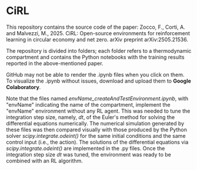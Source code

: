 # CiRL

This repository contains the source code of the paper: Zocco, F., Corti, A. and Malvezzi, M., 2025. CiRL: Open-source environments for reinforcement learning in circular economy and 
net zero. arXiv preprint arXiv:2505.21536. 

The repository is divided into folders; each folder refers to a thermodynamic compartment and contains the Python notebooks with the training results reported in the above-mentioned paper.

GitHub may not be able to render the .ipynb files when you click on them. To visualize the .ipynb without issues, download and upload them to __Google Colaboratory__.

Note that the files named _envName_createAndTestEnvironment.ipynb_, with "envName" indicating the name of the compartment, implement the "envName" environment without any RL agent. This was needed to tune the integration step size, namely, _dt_, of the Euler's method for solving the differential equations numerically. The numerical simulation generated by these files was then compared visually with those produced by the Python solver _scipy.integrate.odeint()_ for the same initial conditions and the same control input (i.e., the action). The solutions of the differential equations via _scipy.integrate.odeint()_ are implemented in the .py files. Once the integration step size _dt_ was tuned, the environment was ready to be combined with an RL algorithm.

